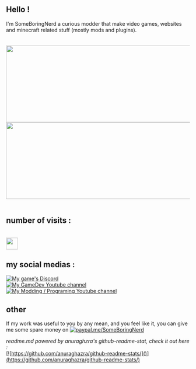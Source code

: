 ## Hello !
I'm SomeBoringNerd a curious modder that make video games, websites and minecraft related stuff (mostly mods and plugins).
<br><br>
<br>
<a href="https://github.com/anuraghazra/github-readme-stats">
  <img align="center" src="https://github-readme-stats.vercel.app/api?username=SomeBoringNerd&count_private=true&include_all_commits=true&theme=radical" height="210" width="800"/>
</a>
<img align="center" src="https://github-readme-stats.vercel.app/api/top-langs/?username=SomeBoringNerd&layout=compact&theme=radical" height="210" width="800"/>
<br><br>
## number of visits :
<br>
<img src="https://profile-counter.glitch.me/SomeBoringNerd/count.svg" height="32" />
<br>

## my social medias : 

[![My game's Discord]()](https://discord.gg/gtfJY7uKCN)<br>
[![My GameDev Youtube channel]()](https://www.youtube.com/channel/UCoQXdbuo7fGf12BTYCnJ1Eg)<br>
[![My Modding / Programing Youtube channel]()](https://www.youtube.com/channel/UC7eQo-UM_r6p458pCV6rxeA)

## other
If my work was useful to you by any mean, and you feel like it, you can give me some spare money on 
[![paypal.me/SomeBoringNerd](https://ionicabizau.github.io/badges/paypal.svg)](https://www.paypal.me/SomeBoringNerd)

*readme.md powered by anuraghzra's github-readme-stat, check it out here :* <br>
[![https://github.com/anuraghazra/github-readme-stats/]()](https://github.com/anuraghazra/github-readme-stats/)
